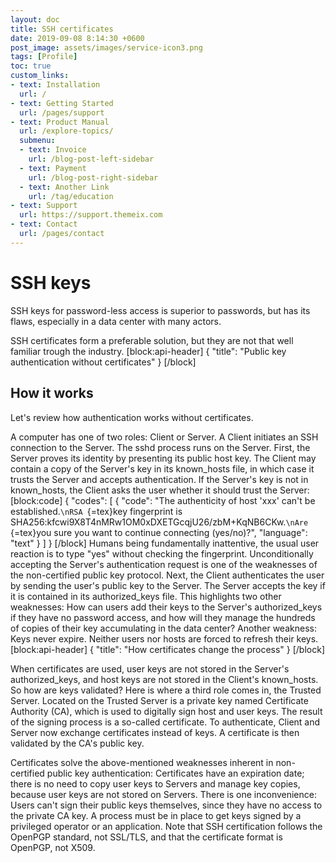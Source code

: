 ```yaml
---
layout: doc
title: SSH certificates
date: 2019-09-08 8:14:30 +0600
post_image: assets/images/service-icon3.png
tags: [Profile]
toc: true
custom_links:
- text: Installation
  url: /
- text: Getting Started
  url: /pages/support
- text: Product Manual
  url: /explore-topics/
  submenu:
  - text: Invoice
    url: /blog-post-left-sidebar
  - text: Payment
    url: /blog-post-right-sidebar
  - text: Another Link
    url: /tag/education
- text: Support
  url: https://support.themeix.com	
- text: Contact
  url: /pages/contact
---
```


# SSH keys

SSH keys for password-less access is superior to passwords, but has its flaws,
especially in a data center with many actors. 

SSH certificates form a preferable solution, but they are not that well familiar trough the
industry. \[block:api-header\] { "title": "Public key authentication
without certificates" } \[/block\] 

## How it works

Let's review how authentication works
without certificates. 

A computer has one of two roles: Client or Server.
A Client initiates an SSH connection to the Server. The sshd process
runs on the Server. First, the Server proves its identity by presenting
its public host key. The Client may contain a copy of the Server's key
in its known_hosts file, in which case it trusts the Server and accepts
authentication. If the Server's key is not in known_hosts, the Client
asks the user whether it should trust the Server: \[block:code\] {
"codes": \[ { "code": "The authenticity of host 'xxx' can't be
established.`\nRSA `{=tex}key fingerprint is
SHA256:kfcwi9X8T4nMRw1OM0xDXETGcqjU26/zbM+KqNB6CKw.`\nAre `{=tex}you
sure you want to continue connecting (yes/no)?", "language": "text" } \]
} \[/block\] Humans being fundamentally inattentive, the usual user
reaction is to type "yes" without checking the fingerprint.
Unconditionally accepting the Server's authentication request is one of
the weaknesses of the non-certified public key protocol. Next, the
Client authenticates the user by sending the user's public key to the
Server. The Server accepts the key if it is contained in its
authorized_keys file. This highlights two other weaknesses: How can
users add their keys to the Server's authorized_keys if they have no
password access, and how will they manage the hundreds of copies of
their key accumulating in the data center? Another weakness: Keys never
expire. Neither users nor hosts are forced to refresh their keys.
\[block:api-header\] { "title": "How certificates change the process" }
\[/block\] 

When certificates are used, user keys are not stored in the
Server's authorized_keys, and host keys are not stored in the Client's
known_hosts. So how are keys validated? Here is where a third role comes
in, the Trusted Server. Located on the Trusted Server is a private key
named Certificate Authority (CA), which is used to digitally sign host
and user keys. The result of the signing process is a so-called
certificate. To authenticate, Client and Server now exchange
certificates instead of keys. A certificate is then validated by the
CA's public key. 

Certificates solve the above-mentioned weaknesses
inherent in non-certified public key authentication: Certificates have
an expiration date; there is no need to copy user keys to Servers and
manage key copies, because user keys are not stored on Servers. There is
one inconvenience: Users can't sign their public keys themselves, since
they have no access to the private CA key. A process must be in place to
get keys signed by a privileged operator or an application. Note that
SSH certification follows the OpenPGP standard, not SSL/TLS, and that
the certificate format is OpenPGP, not X509.